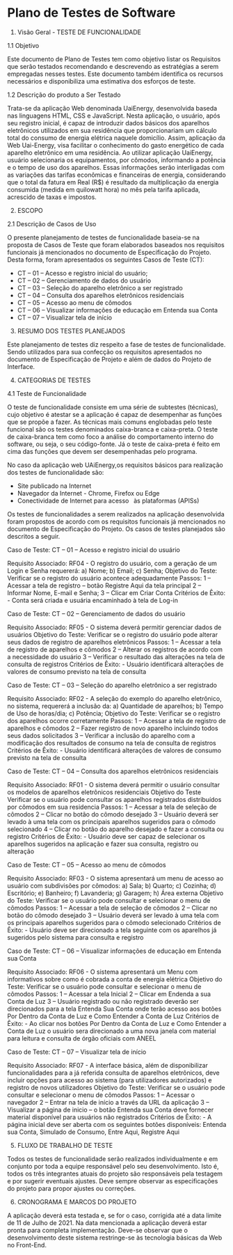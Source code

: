 # Plano de Testes de Software

1. Visão Geral - TESTE DE FUNCIONALIDADE


1.1	Objetivo

Este documento de Plano de Testes tem como objetivo listar os Requisitos que serão testados recomendando e descrevendo as estratégias a serem empregadas nesses testes. Este documento também identifica os recursos necessários e disponibiliza uma estimativa dos esforços de teste.

1.2	Descrição do produto a Ser Testado

Trata-se da aplicação Web denominada UaiEnergy, desenvolvida baseda nas linguagens HTML, CSS e JavaScript. Nesta aplicação, o usuário, após seu registro inicial, é capaz de introduzir dados básicos dos aparelhos eletrônicos utilizados em sua residência que proporcionariam um cálculo total do consumo de energia elétrica naquele domicílio.
Assim, aplicação da Web Uai-Energy, visa facilitar o conhecimento do gasto energético de cada aparelho eletrônico em uma residência. Ao utilizar aplicação UaiEnergy, usuário selecionaria os equipamentos, por cômodos, informando a potência e o tempo de uso dos aparelhos. Essas informações serão interligadas com as variações das tarifas econômicas e financeiras de energia, considerando que o total da fatura em Real (R$) é resultado da multiplicação da energia consumida (medida em quilowatt hora) no mês pela tarifa aplicada, acrescido de taxas e impostos.


2.	ESCOPO

2.1	Descrição de Casos de Uso

O presente planejamento de testes de funcionalidade baseia-se na proposta de Casos de Teste que foram elaborados baseados nos requisitos funcionais já mencionados no documento de Especificação do Projeto.
Desta forma, foram apresentados os seguintes Casos de Teste (CT):
- CT – 01 – Acesso e registro inicial do usuário;
- CT – 02 – Gerenciamento de dados do usuário
- CT – 03 – Seleção do aparelho eletrônico a ser registrado
- CT – 04 – Consulta dos aparelhos eletrônicos residenciais
- CT – 05 – Acesso ao menu de cômodos
- CT – 06 – Visualizar informações de educação em Entenda sua Conta
- CT – 07 – Visualizar tela de início


3.	RESUMO DOS TESTES PLANEJADOS

Este planejamento de testes diz respeito a fase de testes de funcionalidade. Sendo utilizados para sua confecção os requisitos apresentados no documento de Especificação de Projeto e além de dados do Projeto de Interface.


4.	CATEGORIAS DE TESTES

4.1	Teste de Funcionalidade

O teste de funcionalidade consiste em uma série de subtestes (técnicas), cujo objetivo é atestar se a aplicação é capaz de desempenhar as funções que se propõe a fazer. As técnicas mais comuns englobadas pelo teste funcional são os testes denominados caixa-branca e caixa-preta.
O teste de caixa-branca tem como foco a análise do comportamento interno do software, ou seja, o seu código-fonte. Já o teste de caixa-preta é feito em cima das funções que devem ser desempenhadas pelo programa.

No caso da aplicação web UAiEnergy,os  requisitos básicos para realização dos testes de funcionalidade são:
- Site publicado na Internet
- Navegador da Internet - Chrome, Firefox ou Edge
- Conectividade de Internet para acesso  às plataformas (APISs)

Os testes de funcionalidades a serem realizados na aplicação desenvolvida foram propostos de acordo com os requisitos funcionais já mencionados no documento de Especificação do Projeto. Os casos de testes planejados são descritos a seguir.

Caso de Teste:	CT – 01 – Acesso e registro inicial do usuário

Requisito Associado:	RF04 - O registro do usuário, com a geração de um Login e Senha requererá: a) Nome; b) Email; c) Senha;
Objetivo do Teste:	Verificar se o registro do usuário acontece adequadamente
Passos:
1 – Acessar a tela de registro – botão Registre Aqui da tela principal
2 – Informar Nome, E-mail e Senha;
3 – Clicar em Criar Conta
Critérios de Êxito:	- Conta será criada e usuária encaminhado à tela de Log-in


Caso de Teste:	CT – 02 – Gerenciamento de dados do usuário

Requisito Associado:	RF05 - O sistema deverá permitir gerenciar dados de usuários
Objetivo do Teste:	Verificar se o registro do usuário pode alterar seus dados de registro de aparelhos eletrônicos
Passos:
1 – Acessar a tela de registro de aparelhos e cômodos
2 – Alterar os registros de acordo com a necessidade do usuário
3 – Verificar o resultado das alterações na tela de consulta de registros
Critérios de Êxito:	- Usuário identificará alterações de valores de consumo previsto na tela de consulta


Caso de Teste:	CT – 03 – Seleção do aparelho eletrônico a ser registrado

Requisito Associado:	RF02 - A seleção do exemplo do aparelho eletrônico, no sistema, requererá a inclusão da: a) Quantidade de aparelhos; b) Tempo de Uso de horas/dia; c) Potência;
Objetivo do Teste:	Verificar se o registro dos aparelhos ocorre corretamente
Passos:
1 – Acessar a tela de registro de aparelhos e cômodos
2 – Fazer registro de novo aparelho incluindo todos seus dados solicitados
3 – Verificar a inclusão do aparelho com a modificação dos resultados de consumo na tela de consulta de registros
Critérios de Êxito:	- Usuário identificará alterações de valores de consumo previsto na tela de consulta


Caso de Teste:	CT – 04 – Consulta dos aparelhos eletrônicos residenciais

Requisito Associado:	RF01 - O sistema deverá permitir o usuário consultar os modelos de aparelhos eletrônicos residenciais
Objetivo do Teste	Verificar se o usuário pode consultar os aparelhos registrados distribuídos por cômodos em sua residencia
Passos:
1 – Acessar a tela de seleção de cômodos
2 – Clicar no botão do cômodo desejado
3 – Usuário deverá ser levado à uma tela com os principais aparelhos sugeridos para o cômodo selecionado
4 – Clicar no botão do aparelho desejado e fazer a consulta ou registro
Critérios de Êxito:	- Usuário deve ser capaz de selecionar os aparelhos sugeridos na aplicação e fazer sua consulta, registro ou alteração


Caso de Teste:	CT – 05 – Acesso ao menu de cômodos

Requisito Associado:	RF03 - O sistema apresentará um menu de acesso ao usuário com subdivisões por cômodos: a) Sala; b) Quarto; c) Cozinha; d) Escritório; e) Banheiro; f) Lavanderia; g) Garagem; h) Área externa
Objetivo do Teste:	Verificar se o usuário pode consultar e selecionar o menu de cômodos
Passos:
1 – Acessar a tela de seleção de cômodos
2 – Clicar no botão do cômodo desejado
3 – Usuário deverá ser levado à uma tela com os principais aparelhos sugeridos para o cômodo selecionado
Critérios de Êxito:	- Usuário deve ser direcionado a tela seguinte com os aparelhos já sugeridos pelo sistema para consulta e registro


Caso de Teste:	CT – 06 – Visualizar informações de educação em Entenda sua Conta

Requisito Associado:	RF06 - O sistema apresentará um Menu com informativos sobre como é cobrada a conta de energia elétrica
Objetivo do Teste:	Verificar se o usuário pode consultar e selecionar o menu de cômodos
Passos:
1 – Acessar a tela Inicial
2 – Clicar em Endenda a sua Conta de Luz
3 – Usuário registrado ou não registrado deverão ser direcionados para a tela Entenda Sua Conta onde terão acesso aos botões Por Dentro da Conta de Luz e Como Entender a Conta de Luz
Critérios de Êxito:	- Ao clicar nos botões Por Dentro da Conta de Luz e Como Entender a Conta de Luz o usuário sera direcionado a uma nova janela com material para leitura e consulta de órgão oficiais com ANEEL


Caso de Teste:	CT – 07 – Visualizar tela de início

Requisito Associado:	RF07 - A interface básica, além de disponibilizar funcionalidades para a já referida consulta de aparelhos eletrônicos, deve incluir opções para acesso ao sistema (para utilizadores autorizados) e registro de novos utilizadores
Objetivo do Teste:	Verificar se o usuário pode consultar e selecionar o menu de cômodos
Passos:
1 – Acessar o navegador
2 – Entrar na tela de início a través da URL da aplicação
3 – Visualizar a página de inicio – o botão Entenda sua Conta deve fornecer material disponível para usuários não registrados
Critérios de Êxito:	- A página inicial deve ser aberta com os seguintes botões disponíveis: Entenda sua Conta, Simulado de Consumo, Entre Aqui, Registre Aqui


5.	FLUXO DE TRABALHO DE TESTE

Todos os testes de funcionalidade serão realizados individualmente e em conjunto por toda a equipe responsável pelo seu desenvolvimento. Isto é, todos os três integrantes atuais do projeto são responsáveis pela testagem e por sugerir eventuais ajustes. Deve sempre observar as especificações do projeto para propor ajustes ou correções. 


6.	CRONOGRAMA E MARCOS DO PROJETO

A aplicação deverá esta testada e, se for o caso, corrigida até a data limite de 11 de Julho de 2021. Na data mencionada a aplicação deverá estar pronta para completa implementação. Deve-se observar que o desenvolvimento deste sistema restringe-se às tecnologia básicas da Web no Front-End. 

